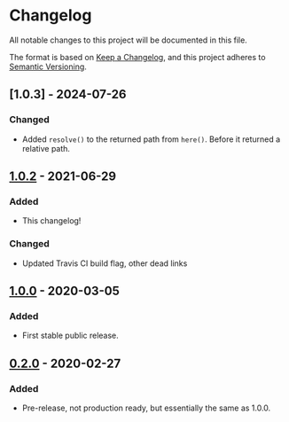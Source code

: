 # Changelog

All notable changes to this project will be documented in this file.

The format is based on [Keep a Changelog],
and this project adheres to [Semantic Versioning].

## [1.0.3] - 2024-07-26

### Changed

- Added `resolve()` to the returned path from `here()`. Before it returned a relative path.

## [1.0.2] - 2021-06-29

### Added

- This changelog!

### Changed

- Updated Travis CI build flag, other dead links

## [1.0.0] - 2020-03-05

### Added

- First stable public release.

## [0.2.0] - 2020-02-27

### Added

- Pre-release, not production ready, but essentially the same as 1.0.0.

[1.0.2]: https://github.com/wildland-creative/pyhere/compare/v1.0.0...v1.0.2
[1.0.0]: https://github.com/wildland-creative/pyhere/compare/v0.2.0...v1.0.0
[0.2.0]: https://github.com/wildland-creative/pyhere/releases/tag/v0.2.0
[Keep a Changelog]: https://keepachangelog.com/en/1.0.0/
[Semantic Versioning]: https://semver.org/spec/v2.0.0.html